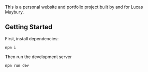 This is a personal website and portfolio project built by and for Lucas Maybury.

## Getting Started

First, install dependencies:

```bash
npm i
```
Then run the development server
```bash
npm run dev
```